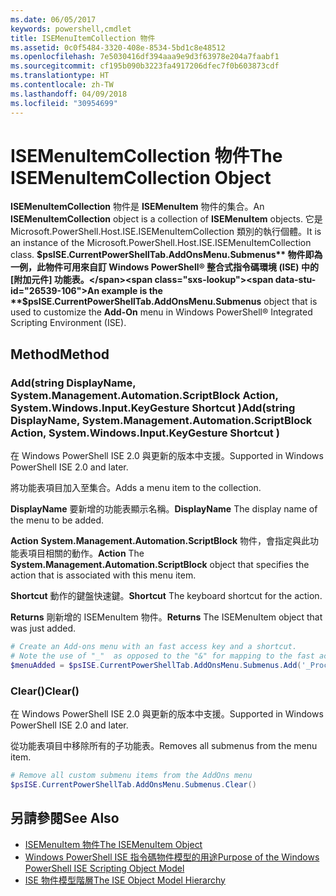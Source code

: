 ```yaml
---
ms.date: 06/05/2017
keywords: powershell,cmdlet
title: ISEMenuItemCollection 物件
ms.assetid: 0c0f5484-3320-408e-8534-5bd1c8e48512
ms.openlocfilehash: 7e5030416df394aaa9e9d3f63978e204a7faabf1
ms.sourcegitcommit: cf195b090b3223fa4917206dfec7f0b603873cdf
ms.translationtype: HT
ms.contentlocale: zh-TW
ms.lasthandoff: 04/09/2018
ms.locfileid: "30954699"
---
```

# <a name="the-isemenuitemcollection-object"></a><span data-ttu-id="26539-103">ISEMenuItemCollection 物件</span><span class="sxs-lookup"><span data-stu-id="26539-103">The ISEMenuItemCollection Object</span></span>

<span data-ttu-id="26539-104">**ISEMenuItemCollection** 物件是 **ISEMenuItem** 物件的集合。</span><span class="sxs-lookup"><span data-stu-id="26539-104">An **ISEMenuItemCollection** object is a collection of **ISEMenuItem** objects.</span></span> <span data-ttu-id="26539-105">它是 Microsoft.PowerShell.Host.ISE.ISEMenuItemCollection 類別的執行個體。</span><span class="sxs-lookup"><span data-stu-id="26539-105">It is an instance of the Microsoft.PowerShell.Host.ISE.ISEMenuItemCollection class.</span></span> <span data-ttu-id="26539-106">**$psISE.CurrentPowerShellTab.AddOnsMenu.Submenus** 物件即為一例，此物件可用來自訂 Windows PowerShell® 整合式指令碼環境 (ISE) 中的 [附加元件] 功能表。</span><span class="sxs-lookup"><span data-stu-id="26539-106">An example is the **$psISE.CurrentPowerShellTab.AddOnsMenu.Submenus** object that is used to customize the **Add-On** menu in Windows PowerShell® Integrated Scripting Environment (ISE).</span></span>

## <a name="method"></a><span data-ttu-id="26539-107">Method</span><span class="sxs-lookup"><span data-stu-id="26539-107">Method</span></span>

### <a name="addstring-displayname-systemmanagementautomationscriptblock-action-systemwindowsinputkeygesture-shortcut-"></a><span data-ttu-id="26539-108">Add\(string DisplayName, System.Management.Automation.ScriptBlock Action, System.Windows.Input.KeyGesture Shortcut \)</span><span class="sxs-lookup"><span data-stu-id="26539-108">Add\(string DisplayName, System.Management.Automation.ScriptBlock Action, System.Windows.Input.KeyGesture Shortcut \)</span></span>

<span data-ttu-id="26539-109">在 Windows PowerShell ISE 2.0 與更新的版本中支援。</span><span class="sxs-lookup"><span data-stu-id="26539-109">Supported in Windows PowerShell ISE 2.0 and later.</span></span>

<span data-ttu-id="26539-110">將功能表項目加入至集合。</span><span class="sxs-lookup"><span data-stu-id="26539-110">Adds a menu item to the collection.</span></span>

<span data-ttu-id="26539-111">**DisplayName** 要新增的功能表顯示名稱。</span><span class="sxs-lookup"><span data-stu-id="26539-111">**DisplayName** The display name of the menu to be added.</span></span>

<span data-ttu-id="26539-112">**Action** **System.Management.Automation.ScriptBlock** 物件，會指定與此功能表項目相關的動作。</span><span class="sxs-lookup"><span data-stu-id="26539-112">**Action** The **System.Management.Automation.ScriptBlock** object that specifies the action that is associated with this menu item.</span></span>

<span data-ttu-id="26539-113">**Shortcut** 動作的鍵盤快速鍵。</span><span class="sxs-lookup"><span data-stu-id="26539-113">**Shortcut** The keyboard shortcut for the action.</span></span>

<span data-ttu-id="26539-114">**Returns** 剛新增的 ISEMenuItem 物件。</span><span class="sxs-lookup"><span data-stu-id="26539-114">**Returns** The ISEMenuItem object that was just added.</span></span>

```powershell
# Create an Add-ons menu with an fast access key and a shortcut.
# Note the use of "_"  as opposed to the "&" for mapping to the fast access key letter for the menu item.
$menuAdded = $psISE.CurrentPowerShellTab.AddOnsMenu.Submenus.Add('_Process', {Get-Process}, 'Alt+P')
```

### <a name="clear"></a><span data-ttu-id="26539-115">Clear\(\)</span><span class="sxs-lookup"><span data-stu-id="26539-115">Clear\(\)</span></span>

<span data-ttu-id="26539-116">在 Windows PowerShell ISE 2.0 與更新的版本中支援。</span><span class="sxs-lookup"><span data-stu-id="26539-116">Supported in Windows PowerShell ISE 2.0 and later.</span></span>

<span data-ttu-id="26539-117">從功能表項目中移除所有的子功能表。</span><span class="sxs-lookup"><span data-stu-id="26539-117">Removes all submenus from the menu item.</span></span>

```powershell
# Remove all custom submenu items from the AddOns menu
$psISE.CurrentPowerShellTab.AddOnsMenu.Submenus.Clear()
```

## <a name="see-also"></a><span data-ttu-id="26539-118">另請參閱</span><span class="sxs-lookup"><span data-stu-id="26539-118">See Also</span></span>

- [<span data-ttu-id="26539-119">ISEMenuItem 物件</span><span class="sxs-lookup"><span data-stu-id="26539-119">The ISEMenuItem Object</span></span>](The-ISEMenuItem-Object.md)
- [<span data-ttu-id="26539-120">Windows PowerShell ISE 指令碼物件模型的用途</span><span class="sxs-lookup"><span data-stu-id="26539-120">Purpose of the Windows PowerShell ISE Scripting Object Model</span></span>](Purpose-of-the-Windows-PowerShell-ISE-Scripting-Object-Model.md)
- [<span data-ttu-id="26539-121">ISE 物件模型階層</span><span class="sxs-lookup"><span data-stu-id="26539-121">The ISE Object Model Hierarchy</span></span>](The-ISE-Object-Model-Hierarchy.md)